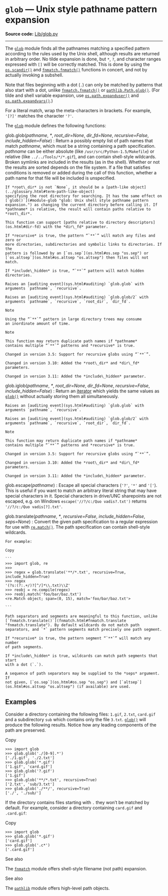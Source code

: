 `glob` — Unix style pathname pattern expansion
==============================================

**Source code:** [Lib/glob.py](https://github.com/python/cpython/tree/3.13/Lib/glob.py)

---

The [`glob`](#module-glob "glob: Unix shell style pathname pattern expansion.") module finds all the pathnames matching a specified pattern
according to the rules used by the Unix shell, although results are returned in
arbitrary order. No tilde expansion is done, but `*`, `?`, and character
ranges expressed with `[]` will be correctly matched. This is done by using
the [`os.scandir()`](os.html#os.scandir "os.scandir") and [`fnmatch.fnmatch()`](fnmatch.html#fnmatch.fnmatch "fnmatch.fnmatch") functions in concert, and
not by actually invoking a subshell.

Note that files beginning with a dot (`.`) can only be matched by
patterns that also start with a dot,
unlike [`fnmatch.fnmatch()`](fnmatch.html#fnmatch.fnmatch "fnmatch.fnmatch") or [`pathlib.Path.glob()`](pathlib.html#pathlib.Path.glob "pathlib.Path.glob").
(For tilde and shell variable expansion, use [`os.path.expanduser()`](os.path.html#os.path.expanduser "os.path.expanduser") and
[`os.path.expandvars()`](os.path.html#os.path.expandvars "os.path.expandvars").)

For a literal match, wrap the meta-characters in brackets.
For example, `'[?]'` matches the character `'?'`.

The [`glob`](#module-glob "glob: Unix shell style pathname pattern expansion.") module defines the following functions:

glob.glob(*pathname*, *\**, *root\_dir=None*, *dir\_fd=None*, *recursive=False*, *include\_hidden=False*)
:   Return a possibly empty list of path names that match *pathname*, which must be
    a string containing a path specification. *pathname* can be either absolute
    (like `/usr/src/Python-1.5/Makefile`) or relative (like
    `../../Tools/*/*.gif`), and can contain shell-style wildcards. Broken
    symlinks are included in the results (as in the shell). Whether or not the
    results are sorted depends on the file system. If a file that satisfies
    conditions is removed or added during the call of this function, whether
    a path name for that file will be included is unspecified.

    If *root\_dir* is not `None`, it should be a [path-like object](../glossary.html#term-path-like-object)
    specifying the root directory for searching. It has the same effect on
    [`glob()`](#module-glob "glob: Unix shell style pathname pattern expansion.") as changing the current directory before calling it. If
    *pathname* is relative, the result will contain paths relative to
    *root\_dir*.

    This function can support [paths relative to directory descriptors](os.html#dir-fd) with the *dir\_fd* parameter.

    If *recursive* is true, the pattern “`**`” will match any files and zero or
    more directories, subdirectories and symbolic links to directories. If the
    pattern is followed by an [`os.sep`](os.html#os.sep "os.sep") or [`os.altsep`](os.html#os.altsep "os.altsep") then files will not
    match.

    If *include\_hidden* is true, “`**`” pattern will match hidden directories.

    Raises an [auditing event](sys.html#auditing) `glob.glob` with arguments `pathname`, `recursive`.

    Raises an [auditing event](sys.html#auditing) `glob.glob/2` with arguments `pathname`, `recursive`, `root_dir`, `dir_fd`.

    Note

    Using the “`**`” pattern in large directory trees may consume
    an inordinate amount of time.

    Note

    This function may return duplicate path names if *pathname*
    contains multiple “`**`” patterns and *recursive* is true.

    Changed in version 3.5: Support for recursive globs using “`**`”.

    Changed in version 3.10: Added the *root\_dir* and *dir\_fd* parameters.

    Changed in version 3.11: Added the *include\_hidden* parameter.

glob.iglob(*pathname*, *\**, *root\_dir=None*, *dir\_fd=None*, *recursive=False*, *include\_hidden=False*)
:   Return an [iterator](../glossary.html#term-iterator) which yields the same values as [`glob()`](#module-glob "glob: Unix shell style pathname pattern expansion.")
    without actually storing them all simultaneously.

    Raises an [auditing event](sys.html#auditing) `glob.glob` with arguments `pathname`, `recursive`.

    Raises an [auditing event](sys.html#auditing) `glob.glob/2` with arguments `pathname`, `recursive`, `root_dir`, `dir_fd`.

    Note

    This function may return duplicate path names if *pathname*
    contains multiple “`**`” patterns and *recursive* is true.

    Changed in version 3.5: Support for recursive globs using “`**`”.

    Changed in version 3.10: Added the *root\_dir* and *dir\_fd* parameters.

    Changed in version 3.11: Added the *include\_hidden* parameter.

glob.escape(*pathname*)
:   Escape all special characters (`'?'`, `'*'` and `'['`).
    This is useful if you want to match an arbitrary literal string that may
    have special characters in it. Special characters in drive/UNC
    sharepoints are not escaped, e.g. on Windows
    `escape('//?/c:/Quo vadis?.txt')` returns `'//?/c:/Quo vadis[?].txt'`.

glob.translate(*pathname*, *\**, *recursive=False*, *include\_hidden=False*, *seps=None*)
:   Convert the given path specification to a regular expression for use with
    [`re.match()`](re.html#re.match "re.match"). The path specification can contain shell-style wildcards.

    For example:

    Copy

    ```
    >>> import glob, re
    >>>
    >>> regex = glob.translate('**/*.txt', recursive=True, include_hidden=True)
    >>> regex
    '(?s:(?:.+/)?[^/]*\\.txt)\\Z'
    >>> reobj = re.compile(regex)
    >>> reobj.match('foo/bar/baz.txt')
    <re.Match object; span=(0, 15), match='foo/bar/baz.txt'>

    ```

    Path separators and segments are meaningful to this function, unlike
    [`fnmatch.translate()`](fnmatch.html#fnmatch.translate "fnmatch.translate"). By default wildcards do not match path
    separators, and `*` pattern segments match precisely one path segment.

    If *recursive* is true, the pattern segment “`**`” will match any number
    of path segments.

    If *include\_hidden* is true, wildcards can match path segments that start
    with a dot (`.`).

    A sequence of path separators may be supplied to the *seps* argument. If
    not given, [`os.sep`](os.html#os.sep "os.sep") and [`altsep`](os.html#os.altsep "os.altsep") (if available) are used.

Examples
--------

Consider a directory containing the following files:
`1.gif`, `2.txt`, `card.gif` and a subdirectory `sub`
which contains only the file `3.txt`. [`glob()`](#module-glob "glob: Unix shell style pathname pattern expansion.") will produce
the following results. Notice how any leading components of the path are
preserved.

Copy

```
>>> import glob
>>> glob.glob('./[0-9].*')
['./1.gif', './2.txt']
>>> glob.glob('*.gif')
['1.gif', 'card.gif']
>>> glob.glob('?.gif')
['1.gif']
>>> glob.glob('**/*.txt', recursive=True)
['2.txt', 'sub/3.txt']
>>> glob.glob('./**/', recursive=True)
['./', './sub/']

```

If the directory contains files starting with `.` they won’t be matched by
default. For example, consider a directory containing `card.gif` and
`.card.gif`:

Copy

```
>>> import glob
>>> glob.glob('*.gif')
['card.gif']
>>> glob.glob('.c*')
['.card.gif']

```

See also

The [`fnmatch`](fnmatch.html#module-fnmatch "fnmatch: Unix shell style filename pattern matching.") module offers shell-style filename (not path) expansion.

See also

The [`pathlib`](pathlib.html#module-pathlib "pathlib: Object-oriented filesystem paths") module offers high-level path objects.